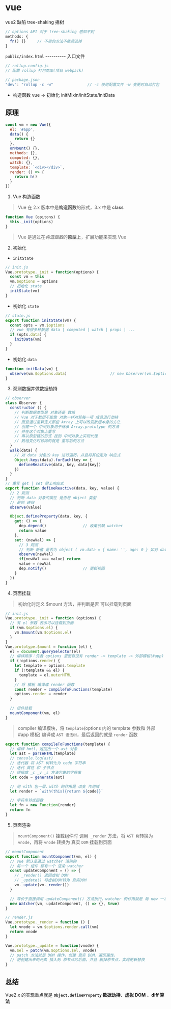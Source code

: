 # vue

vue2 缺陷 tree-shaking 摇树
```js
// options API 对于 tree-shaking 感知不到
methods: {
  fn() {}     // 不用的方法不能筛选掉
}

```

`public/index.html` ---------- 入口文件
```js
// rollup.config.js
// 配置 rollup 打包类库(项目 webpack)

// package.json
"dev": "rollup -c -w"               // -c 使用配置文件 -w 变更时自动打包
```

- 构造函数 vue -> 初始化 initMixin/initState/initData


## 原理

```js
const vm = new Vue({
  el: '#app',
  data() {
    return {}
  },
  onMount() {},
  methods: {},
  computed: {},
  watch: {},
  template: `<div></div>`,
  render: () => {
    return h()
  }
})
```

1. Vue 构造函数
> Vue 在 2.x 版本中是**构造函数**的形式，3.x 中是 **class**
```js
function Vue (opitons) {
  this._init(options)
}
```
> Vue 是通过在*构造函数*的**原型**上，扩展功能来实现 Vue

2. 初始化
- `initState`
```js
// init.js
Vue.prototype._init = function(options) {
  const vm = this
  vm.$options = options
  // 初始化 state
  initState(vm)
}
```
- 初始化 `state`
```js
// state.js
export function initState(vm) {
  const opts = vm.$options
  // vue 有很多种数据 data | computed | watch | props | ...
  if (opts.data) {
    initData(vm)
  }
}
```
- 初始化 `data`
```js
function initData(vm) {
  observe(vm.$options.data)                   // new Observer(vm.$options.data)
}
```

3. 观测数据并做数据劫持
```js
// observer
class Observer {
  constructor () {
    // 判断数据类型是 对象还是 数组
    // Vue 对于数组不能像 对象一样对其每一项 成员进行劫持
    // 而且通过重新定义那些 Array 上可以改变数组本身的方法
    // 创建一个 中间对象用于继承 Array.prototype 的方法
    // 并在这个对象上重写
    // 再以原型链的形式 挂到 中间对象上实现代理
    // 数组变化时访问的就是 重写后的方法
  }
  walk(data) {
    // 对 data 对象的 key 进行遍历，并且将其设定为 响应式
    Object.keys(data).forEach(key => {
      defineReactive(data, key, data[key])
    })
  }
}
// 重写 get | set 附上响应式
export function defineReactive(data, key, value) {
  // 2 观测
  // 判断 data 对象的属性 是否是 object 类型
  // 是则 递归
  observe(value)

  Object.defineProperty(data, key, {
    get: () => {
      dep.depend()                // 收集依赖 watcher
      return value
    },
    set: (newVal) => {
      // 3 观测
      // 判断 新值 是否为 object ( vm.data = { name: '', age: 0 } 如对 data 重新赋值 )
      observe(newVal)
      if(newVal === value) return
      value = newVal
      dep.notify()                // 更新视图
    }
  })
}
```
4. 页面挂载
> 初始化时定义 $mount 方法，并判断是否 可以挂载到页面
```js
// init.js
Vue.prototype._init = function (options) {
  // 有 el 参数 表示可以挂载到页面
  if (vm.$options.el) {
    vm.$mount(vm.$options.el)
  }
}
Vue.prototype.$mount = function (el) {
  el = document.querySelector(el)
  // 编译顺序：先看 options 里面有没有 render -> template -> 外部模板(#app)
  if (!options.render) {
    let template = options.template
    if (!template && el) {
      template = el.outerHTML
    }
    // 将 模板 编译成 render 函数
    const render = compileToFunctions(template)
    options.render = render
  }
  
  // 组件挂载
  mountComponent(vm, el)
}
```
> compiler 编译模块，将 `template`(options 内的 template 参数和 外部 #app 模板) 编译成 `AST 语法树`，最后返回的就是 `render` 函数
```js
export function compileToFunctions(template) {
  // 编译 hmtl，返回出一个 ast 对象
  let ast = parseHTML(template)
  // console.log(ast)
  // 迭代器 将 AST 树转化为 code 字符串
  // 迭代 属性 和 子节点
  // 拼接成 _c _v _s 方法包裹的字符串
  let code = generate(ast)

  // 用 with 包一层，with 的作用是 改变 作用域
  let render = `with(this){return ${code}}`

  // 字符串转成函数
  let fn = new Function(render)
  return fn
}
```

5. 页面渲染
> `mountComponent()` 挂载组件时 调用` _render` 方法，将 `AST 树`转换为 `vnode`，再将 `vnode` 转换为 真实 `DOM` 挂载到页面

```js
// mountComponent
export function mountComponent(vm, el) {
  // vue 默认是通过 watcher 渲染的
  // 每一个 组件 都有一个 渲染 watcher
  const updateComponent = () => {
    // _render() 返回虚拟 DOM
    // _update() 将虚拟DOM转为 真实DOM
    vm._update(vm._render())
  }

  // 等价于直接调用 updateComponent() 方法执行，watcher 的作用就是 每 new 一次调用一遍传入的 fn()
  new Watcher(vm, updateComponent, () => {}, true)
}
```

```js
// render.js
Vue.prototype._render = function () {
  let vnode = vm.$options.render.call(vm)
  return vnode
}
```
```js
Vue.prototype._update = function(vnode) {
  vm.$el = patch(vm.$options.$el, vnode)
  // patch 方法就是 DOM 操作，创建 真实 DOM，遍历属性，
  // 把创建出来的元素 插入到 原节点的后面，并且 删掉原节点，实现更新替换
}
```


## 总结
Vue2.x 的实现重点就是 **`Object.defineProperty` 数据劫持**、**虚拟 DOM** 、**diff 算法**


